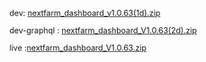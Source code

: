 dev: [nextfarm_dashboard_v1.0.63(1d).zip](https://github.com/user-attachments/files/17675247/nextfarm_dashboard_v1.0.63.1d.zip)





dev-graphql : [nextfarm_dashboard_V1.0.63(2d).zip](https://github.com/user-attachments/files/17711600/nextfarm_dashboard_V1.0.63.2d.zip)

live :[nextfarm_dashboard_V1.0.63.zip](https://github.com/user-attachments/files/17645743/nextfarm_dashboard_V1.0.63.zip)
